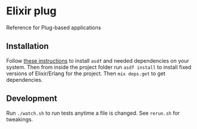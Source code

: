 # Elixir plug

Reference for Plug-based applications

## Installation

Follow [these instructions](https://gist.github.com/rubencaro/6a28138a40e629b06470) to install `asdf` and needed dependencies on your system. Then from inside the project folder run `asdf install` to install fixed versions of Elixir/Erlang for the project. Then `mix deps.get` to get dependencies.

## Development

Run `./watch.sh` to run tests anytime a file is changed. See `rerun.sh` for tweakings.
